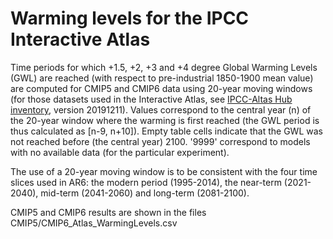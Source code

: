 ﻿# Warming levels for the IPCC Interactive Atlas

Time periods for which +1.5, +2, +3 and +4 degree Global Warming Levels (GWL) are reached (with respect to pre-industrial 1850-1900 mean value) are computed for CMIP5 and CMIP6 data using 20-year moving windows (for those datasets used in the Interactive Atlas, see [IPCC-Altas Hub inventory](https://github.com/SantanderMetGroup/IPCC-Atlas/tree/devel/AtlasHub-inventory), version 20191211). Values correspond to the central year (n) of the 20-year window where the warming is first reached (the GWL period is thus calculated as [n-9, n+10]). Empty table cells indicate that the GWL was not reached before (the central year) 2100. '9999' correspond to models with no available data (for the particular experiment).

The use of a 20-year moving window is to be consistent with the four time slices used in AR6: the modern period (1995-2014), the near-term (2021-2040), mid-term (2041-2060) and long-term (2081-2100). 

CMIP5 and CMIP6 results are shown in the files CMIP5/CMIP6_Atlas_WarmingLevels.csv


